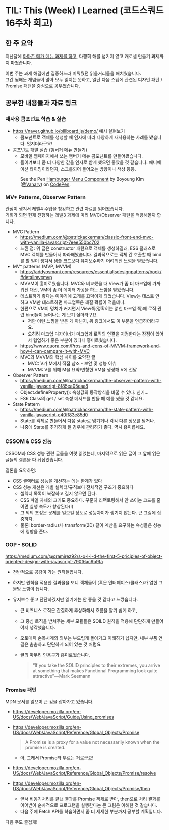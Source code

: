 # TIL: This (Week) I Learned (코드스쿼드 16주차 회고)

## 한 주 요약

지난달에 [아마존 메가 메뉴 과제를 하고](https://vanary.com/kr/devlog/devlog181213.html), 다행히 해를 넘기지 않고 캐로셀 만들기 과제까지 마쳤습니다.

이번 주는 과제 해결에만 집중하느라 미뤄뒀던 읽을거리들을 해치웠습니다.  
그간 찜해둔 개념들이 많아 모두 읽지는 못하고, 일단 다음 스텝에 관련된 디자인 패턴 / Promise 패턴을 중심으로 공부했습니다.

## 공부한 내용들과 자료 링크

### 재사용 콤포넌트 학습 & 실습

- https://naver.github.io/billboard.js/demo/ 예시 살펴보기
  - 콤포넌트로 객체를 생성할 때 인자에 따라 다양하게 재사용하는 사례를 봤습니다. 멋지더라구요!
- 콤포넌트 개발 실습 (햄버거 메뉴 만들기)
  - 모바일 웹페이지에서 쓰는 햄버거 메뉴 콤포넌트를 만들어봤습니다.
  - 돌이켜보니 좀 더 다양한 값을 인자로 받게 했으면 좋았을 것 같습니다. 애니메이션 타이밍이라던지, 스크롤되어 들어오는 방향이나 색상 등등.
    <p data-height="265" data-theme-id="0" data-slug-hash="gZvEWz" data-default-tab="css,result" data-user="Vanary" data-pen-title="Hamburger Menu Component" class="codepen">See the Pen <a href="https://codepen.io/Vanary/pen/gZvEWz/">Hamburger Menu Component</a> by Boyoung Kim (<a href="https://codepen.io/Vanary">@Vanary</a>) on <a href="https://codepen.io">CodePen</a>.</p>

### MV\* Patterns, Observer Pattern

관심이 생겨서 레벨4 수업을 청강하고 관련 자료를 읽어봤습니다.  
기회가 되면 현재 진행하는 레벨3 과제에 미리 MVC/Observer 패턴을 적용해볼까 합니다.

- MVC Pattern
  - https://medium.com/@patrickackerman/classic-front-end-mvc-with-vanilla-javascript-7eee550bc702
  - 느낀 점: 위 글은 constructor 패턴으로 객체를 생성하길래, ES6 클래스로 MVC 객체를 만들어서 따라해봤습니다. 결과적으로는 객체 간 호출할 때 bind를 할 일이 생겨서 샘플 코드보다 유지보수하기 어려워진 느낌을 받았습니다.
- MV\* patterns (MVP, MVVM)
  - https://addyosmani.com/resources/essentialjsdesignpatterns/book/#detailmvcmvp
  - MVVM이 흥미로웠습니다. MVC와 비교했을 때 View가 좀 더 마크업에 가까워진 대신, VM이 좀 더 데이터 가공을 하는 느낌을 받았습니다.
  - 테스트하기 좋다는 이야기에 고개를 끄덕이게 되었습니다. View는 테스트 안 하고 VM만 테스트하면 마크업쪽은 깨질 확률이 적을테니.
  - 한편으로 VM이 덩치가 커지면서 View쪽(정확히는 얽힌 마크업 쪽)에 로직 관련 bind들이 늘어나는 게 보기 싫더라구요.
    - 저만 이런 느낌을 받은 게 아닌지, 위 링크에서도 이 부분을 언급하더라구요.
    - 오히려 마크업 디자이너가 마크업과 로직의 연결을 지정한다는 장점이 있어서 협업하기 좋은 부분이 있다니 흥미로웠습니다.
  - https://www.quora.com/Pros-and-cons-of-MVVM-framework-and-how-I-can-campare-it-with-MVC
  - MVC와 MVVM의 핵심 차이를 요약한 글
    - MVC: V가 M에서 직접 참조 - 보안 및 성능 이슈
    - MVVM: V를 위해 M을 요약/변형한 VM을 생성해 V에 전달
- Observer Pattern
  - https://medium.com/@patrickackerman/the-observer-pattern-with-vanilla-javascript-8f85ea05eaa8
  - Object.defineProperty(): 속성값의 동작방식을 바꿀 수 있다. 신기…
  - ES6 Class의 get / set 속성 메서드를 만들 때 얘를 썼을 것 같네요.
- State Pattern
  - https://medium.com/@patrickackerman/the-state-pattern-with-vanilla-javascript-e40ff83e85d0
  - State를 객체로 만들어서 다음 state로 넘기거나 각각 다른 정보를 담거나.
  - 나중에 State를 추가하게 될 경우에 관리하기 좋다. 역시 흥미롭네요.

### CSSOM & CSS 성능

CSSOM과 CSS 성능 관련 글들을 여럿 읽었는데, 마지막으로 읽은 글이 그 앞에 읽은 글들의 결론을 다 뒤집었습니다.

결론을 요약하면:

- CSS 셀렉터로 성능을 개선하는 데는 한계가 있다
- CSS 성능 개선은 개별 셀렉터/규칙보다 전체적인 구조가 중요하다
  - 셀렉터 목록이 복잡하고 길지 않으면 된다.
  - CSS 파일 자체의 크기도 중요하다. 꾸준히 리팩토링해서 안 쓰이는 코드를 줄이면 실행 속도가 향상된다(!)
  - 그 외의 조정은 문제를 일으킬 정도로 성능차이가 생기지 않는다. 큰 그림에 집중하자.
  - 물론! border-radius나 transform(2D) 같이 계산을 요구하는 속성들은 성능에 영향을 준다.

### OOP - SOLID

https://medium.com/@cramirez92/s-o-l-i-d-the-first-5-priciples-of-object-oriented-design-with-javascript-790f6ac9b9fa

- 전반적으로 공감이 가는 원칙들입니다.
- 하지만 원칙을 적용한 결과물을 보니 객체들이 (혹은 인터페이스/클래스)가 얽힌 그물망 느낌이 듭니다.
- 유지보수 좋고 단단하겠지만 읽기에는 안 좋을 것 같다고 느꼈습니다.

  - 큰 비즈니스 로직은 간결하게 추상화해서 흐름을 알기 쉽게 하고,
  - 그 중심 로직을 받쳐주는 세부 모듈들은 SOILD 원칙을 적용해 단단하게 만들어야지 생각했습니다.
  - 오토매틱 손목시계의 외부는 부드럽게 돌아가고 이해하기 쉽지만, 내부 부품 연결은 촘촘하고 단단하게 되어 있는 것 처럼요
  - 글의 마무리 인용구가 흥미로웠습니다.

    > “If you take the SOLID principles to their extremes, you arrive at something that makes Functional Programming look quite attractive”— Mark Seemann

### Promise 패턴

MDN 문서를 읽으며 큰 감을 잡아가고 있습니다.

- https://developer.mozilla.org/en-US/docs/Web/JavaScript/Guide/Using_promises
- https://developer.mozilla.org/en-US/docs/Web/JavaScript/Reference/Global_Objects/Promise

  > A Promise is a proxy for a value not necessarily known when the promise is created.

  - 아, 그래서 Promise라 부르는 거로군요!

- https://developer.mozilla.org/en-US/docs/Web/JavaScript/Reference/Global_Objects/Promise/resolve
- https://developer.mozilla.org/en-US/docs/Web/JavaScript/Reference/Global_Objects/Promise/then
  - 앞서 비동기처리를 끝낸 결과를 Promise 객체로 받아, then으로 처리 결과를 이어받아 순차적으로 프로그램을 실행한다는 큰 그림은 이해한 것 같습니다.
  - 다음 주에 Fetch API를 학습하면서 좀 더 세세한 부분까지 공부할 계획입니다.

다음 주도 즐겁게!

